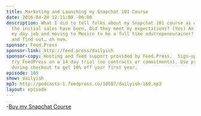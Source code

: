 ```yaml
---
title: Marketing and Launching my Snapchat 101 Course
date: 2016-04-20 12:11:00 -06:00
description: What I did to tell folks about my Snapchat 101 course as well as how
  the initial sales have been. Did they meet my expectations? (Yes) Am I quitting
  my day job and moving to Mexico to be a full time edutrepeneurainer? (No) Listen
  and find out… oh nvm.
sponsor: Feed.Press
sponsor-link: http://feed.press/dailyish
sponsor-copy: Hosting and feed support provided by Feed.Press.  Sign-up today and
  try FeedPress on a 14 day trial (no contracts or commitments). Use promo code "dailyish"
  during checkout to get 10% off your first year.
episode: 169
show: dailyish
mp3: http://podcasts-1.feedpress.co/10587/dailyish-169.mp3
layout: episode
---
```


-[Buy my Snapchat Course](http://courses.chrisenns.com)
